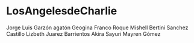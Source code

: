 # LosAngelesdeCharlie
Jorge Luis Garzón agatón
Geogina Franco Roque
Mishell Bertini Sanchez Castillo
Lizbeth Juarez Barrientos
Akira Sayuri Mayren Gómez 
